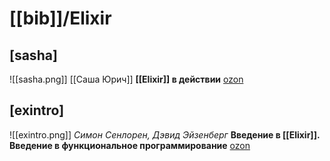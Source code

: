 # [[bib]]/Elixir

## [sasha]
![[sasha.png]]
 [[Саша Юрич]]
**[[Elixir]] в действии**
[ozon](https://www.ozon.ru/product/elixir-v-deystvii-yurich-sasha-217051443)

## [exintro]
![[exintro.png]]
*Симон Сенлорен, Дэвид Эйзенберг*
**Введение в [[Elixir]]. Введение в функциональное программирование**
[ozon](https://www.ozon.ru/product/vvedenie-v-elixir-vvedenie-v-funktsionalnoe-programmirovanie-140439544)
